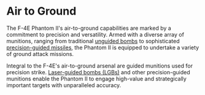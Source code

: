 # Air to Ground

The F-4E Phantom II's air-to-ground capabilities are marked by a commitment to precision and
versatility. Armed with a diverse array of munitions, ranging from
traditional [unguided bombs](bombs/conventional_bombs.md) to
sophisticated [precision-guided missiles](missiles/overview.md), the Phantom II is equipped to
undertake a variety of ground attack missions.

Integral to the F-4E's air-to-ground arsenal are guided munitions used for precision strike.
[Laser-guided bombs (LGBs)](bombs/laser_guided_bombs.md) and other precision-guided munitions enable
the Phantom II to engage high-value and strategically important targets with unparalleled accuracy.
